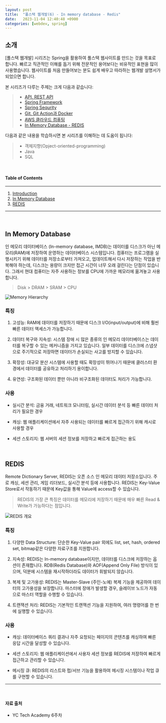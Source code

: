 ```yaml
---
layout: post
title:  "풀스택 웹개발(6) - In memory database - Redis"
date:   2023-11-04 12:40:48 +0900
categories: [webdev, spring]
---
```



## 소개
[풀스택 웹개발] 시리즈는 Spring을 활용하여 풀스택 웹사이트를 만드는 것을 목표로 합니다. 빠르고 직관적인 이해를 돕기 위해 전문적인 용어보다는 비유적인 표현을 많이 사용했습니다. 웹사이트를 처음 만들어보는 분도 쉽게 배우고 따라하는 웹개발 설명서가 되었으면 합니다.

본 시리즈가 다루는 주제는 크게 다음과 같습니다:
> - [API, REST API](#https://minisemin.github.io/webdev/2023/09/09/webdev1.html)
> - [Spring Framework](#https://minisemin.github.io/webdev/2023/09/14/webdev2.html)
> - [Spring Sequrity](#https://minisemin.github.io/webdev/2023/10/07/webdev3_spring_security.html)
> - [Git, Git Action과 Docker](#https://minisemin.github.io/webdev/2023/10/14/webdev4_git_gitaction_docker.html)
> - [AWS 클라우드 컴퓨팅](#https://minisemin.github.io/webdev/2023/10/14/webdev5_AWS.html)
> - [In Memory Database - REDIS](#https://minisemin.github.io/webdev/2023/11/04/webdev6_redis.html)

다음과 같은 내용을 학습하시면 본 시리즈를 이해하는 데 도움이 됩니다:
> - 객체지향(Opject-oriented-programming)
> - Java
> - SQL

&nbsp;
&nbsp;
&nbsp;
&nbsp;
&nbsp;

#### Table of Contents
---
1. [Introduction](#소개)
2. [In Memory Database](#in-memory-database)
3. [REDIS](#redis)

---

&nbsp;
&nbsp;
&nbsp;
&nbsp;
&nbsp;

## In Memory Database

인 메모리 데이터베이스 (In-memory database, IMDB)는 데이터를 디스크가 아닌 메모리(RAM)에 저장하여 운영하는 데이터베이스 시스템입니다. 컴퓨터는 프로그램을 실행시키기 위해 데이터를 저장소로부터 가져오고, 업데이트해서 다시 저장하는 작업을 반복해야 하는데, 디스크는 용량이 크지만 접근 시간이 너무 오래 걸린다는 단점이 있습니다. 그래서 현대 컴퓨터는 자주 사용하는 정보를 CPU에 가까운 메모리에 옮겨놓고 사용합니다.

> Disk > DRAM > SRAM > CPU

![Memory Hierarchy](https://media.geeksforgeeks.org/wp-content/uploads/20230609020524/Memory-Hierarchy-Design-768.png)

### 특징

1. 고성능: RAM에 데이터를 저장하기 때문에 디스크 I/O(input/output)에 비해 훨씬 빠른 데이터 액세스가 가능합니다.

2. 데이터 복구와 지속성: 시스템 장애 시 많은 종류의 인 메모리 데이터베이스는 데이터를 복구할 수 있는 메커니즘을 가지고 있습니다. 일부 데이터를 디스크에 스냅샷으로 주기적으로 저장하면 데이터가 손실되는 사고를 방지할 수 있습니다.

3. 확장성: 대규모 분산 시스템에 사용할 때도 확장성이 뛰어나기 때문에 클러스터 환경에서 데이터를 공유하고 처리하기 용이합니다.

4. 유연성: 구조화된 데이터 뿐만 아니라 비구조화된 데이터도 처리가 가능합니다.

### 사용

- 실시간 분석: 금융 거래, 네트워크 모니터링, 실시간 데이터 분석 등 빠른 데이터 처리가 필요한 경우

- 캐싱: 웹 애플리케이션에서 자주 사용되는 데이터를 빠르게 접근하기 위해 캐시로 사용할 경우

- 세션 스토리지: 웹 서버의 세션 정보를 저장하고 빠르게 접근하는 용도

&nbsp;

## REDIS

Remote Dictionary Server, REDIS는 오픈 소스 인 메모리 데이터 저장소입니다. 주로 캐싱, 세션 관리, 게임 리더보드, 실시간 분석 등에 사용합니다. REDIS는 Key-Value Store로서 작동하기 때문에 Key값을 통해 Value에 access할 수 있습니다.

> REDIS의 가장 큰 특징은 데이터를 메모리에 저장하기 때문에 매우 빠른 Read & Write가 가능하다는 점입니다.

![REDIS 개요](https://redis.com/wp-content/uploads/2022/08/durable-redis-1.svg?&auto=webp&quality=85,75&width=1200)

### 특징

1. 다양한 Data Structure: 단순한 Key-Value pair 외에도 list, set, hash, ordered set, bitmap같은 다양한 자료구조를 지원합니다.

2. 지속성: REDIS는 In-memory database이지만, 데이터를 디스크에 저장하는 옵션이 존재합니다. RDB(Redis Database)와 AOF(Append Only File) 방식이 있으며, 덕분에 시스템을 재시작하더라도 데이터가 휘발되지 않습니다.

3. 복제 및 고가용성: REDIS는 Master-Slave (주인-노예) 복제 기능을 제공하여 데이터의 고가용성을 보장합니다. 마스터에 장애가 발생할 경우, 슬레이브 노드가 자동으로 마스터 역할을 수행할 수 있습니다.

4. 트랜잭션 처리: REDIS는 기본적인 트랜잭션 기능을 지원하여, 여러 명령어를 한 번에 실행할 수 있습니다.

### 사용

- 캐싱: 데이터베이스 쿼리 결과나 자주 요청되는 페이지의 콘텐츠를 캐싱하여 빠른 응답 시간을 달성할 수 있습니다.

- 세션 스토리지: 웹 애플리케이션에서 사용자 세션 정보를 REDIS에 저장하여 빠르게 접근하고 관리할 수 있습니다.

- 메시징 큐: REDIS의 리스트와 펍/서브 기능을 활용하여 메시징 시스템이나 작업 큐를 구현할 수 있습니다.


---

&nbsp;
&nbsp;
&nbsp;
&nbsp;
&nbsp;

#### 자료 출처
- YC Tech Academy 6주차
